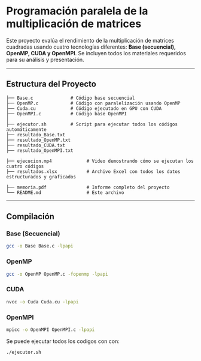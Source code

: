 # Programación paralela de la multiplicación de matrices

Este proyecto evalúa el rendimiento de la multiplicación de matrices cuadradas usando cuatro tecnologías diferentes:
**Base (secuencial), OpenMP, CUDA y OpenMPI**. Se incluyen todos los materiales requeridos para su análisis y presentación.

---

## Estructura del Proyecto

```
├── Base.c              # Código base secuencial
├── OpenMP.c            # Código con paralelización usando OpenMP
├── Cuda.cu             # Código ejecutado en GPU con CUDA
├── OpenMPI.c           # Código base OpenMPI
│  
├── ejecutor.sh         # Script para ejecutar todos los códigos automáticamente              
├── resultado_Base.txt
├── resultado_OpenMP.txt
├── resultado_CUDA.txt
├── resultado_OpenMPI.txt

├── ejecucion.mp4             # Video demostrando cómo se ejecutan los cuatro códigos
├── resultados.xlsx           # Archivo Excel con todos los datos estructurados y graficados

├── memoria.pdf               # Informe completo del proyecto
└── README.md                 # Este archivo
```

---

## Compilación

### Base (Secuencial)

```bash
gcc -o Base Base.c -lpapi
```

### OpenMP

```bash
gcc -o OpenMP OpenMP.c -fopenmp -lpapi
```

### CUDA

```bash
nvcc -o Cuda Cuda.cu -lpapi
```

### OpenMPI

```bash
mpicc -o OpenMPI OpenMPI.c -lpapi
```

Se puede ejecutar todos los codigos con con:

```bash
./ejecutor.sh
```